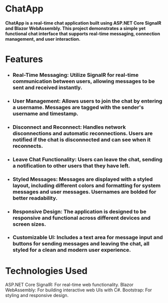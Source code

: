 # ChatApp
#### ChatApp is a real-time chat application built using ASP.NET Core SignalR and Blazor WebAssembly. This project demonstrates a simple yet functional chat interface that supports real-time messaging, connection management, and user interaction.

# Features
* ### Real-Time Messaging: Utilize SignalR for real-time communication between users, allowing messages to be sent and received instantly.

* ### User Management: Allows users to join the chat by entering a username. Messages are tagged with the sender's username and timestamp.

* ### Disconnect and Reconnect: Handles network disconnections and automatic reconnections. Users are notified if the chat is disconnected and can see when it reconnects.

* ### Leave Chat Functionality: Users can leave the chat, sending a notification to other users that they have left.

* ### Styled Messages: Messages are displayed with a styled layout, including different colors and formatting for system messages and user messages. Usernames are bolded for better readability.

* ### Responsive Design: The application is designed to be responsive and functional across different devices and screen sizes.

* ### Customizable UI: Includes a text area for message input and buttons for sending messages and leaving the chat, all styled for a clean and modern user experience.

# Technologies Used
ASP.NET Core SignalR: For real-time web functionality.
Blazor WebAssembly: For building interactive web UIs with C#.
Bootstrap: For styling and responsive design.
